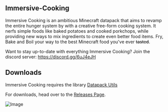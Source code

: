 ## Immersive-Cooking
Immersive Cooking is an ambitious Minecraft datapack that aims to revamp the entire hunger system by with a creative free-form cooking system. It nerfs simple foods like baked potatoes and cooked porkchops, while providing new ways to mix ingredients to create even better food items. Fry, Bake and Boil your way to the best Minecraft food you've ever ~~tasted~~.

Want to stay up-to-date with everything Immersive Cooking? Join the discord server: https://discord.gg/6uJ4eJH

## Downloads

Immersive Cooking requires the library [Datapack Utils](https://github.com/ImCoolYeah105/Datapack-Utilities/releases)

For downloads, head over to the [Releases Page](https://drive.google.com/file/d/1FkxECj13ENqImA1hi6jH3pFrN5zU2Jzq/view?usp=sharing).

![Image](https://i.imgur.com/klgkUzM.png)
